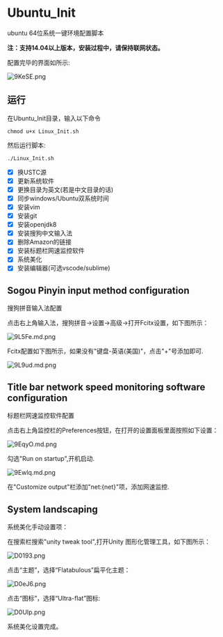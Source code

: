# Ubuntu_Init
ubuntu 64位系统一键环境配置脚本

**注：支持14.04以上版本，安装过程中，请保持联网状态。**

配置完毕的界面如所示:

![9KeSE.png](https://s1.ax2x.com/2017/10/14/9KeSE.png)

## 运行

在Ubuntu_Init目录，输入以下命令

`chmod u+x Linux_Init.sh`

然后运行脚本:

`./Linux_Init.sh`

- [x] 换USTC源
- [x] 更新系统软件
- [x] 更换目录为英文(若是中文目录的话)
- [x] 同步windows/Ubuntu双系统时间
- [x] 安装vim
- [x] 安装git
- [x] 安装openjdk8
- [x] 安装搜狗中文输入法
- [x] 删除Amazon的链接
- [x] 安装标题栏网速监控软件
- [x] 系统美化
- [x] 安装编辑器(可选vscode/sublime)

## Sogou Pinyin input method configuration

搜狗拼音输入法配置

点击右上角输入法，搜狗拼音->设置->高级->打开Fcitx设置，如下图所示：

![9L5Fe.md.png](https://s1.ax2x.com/2017/10/13/9L5Fe.md.png)

Fcitx配置如下图所示，如果没有"键盘-英语(美国)"，点击"+"号添加即可.

![9L9ud.md.png](https://s1.ax2x.com/2017/10/13/9L9ud.md.png)


## Title bar network speed monitoring software configuration

标题栏网速监控软件配置

点击右上角监控栏的Preferences按钮，在打开的设置面板里面按照如下设置：

![9EqyO.md.png](https://s1.ax2x.com/2017/10/13/9EqyO.md.png)

勾选"Run on startup",开机启动.

![9Ewlq.md.png](https://s1.ax2x.com/2017/10/13/9Ewlq.md.png)

在"Customize output"栏添加"net:{net}"项，添加网速监控.

## System landscaping

系统美化手动设置项：

在搜索栏搜索"unity tweak tool",打开Unity 图形化管理工具，如下图所示：

![D0193.png](https://s1.ax2x.com/2017/10/15/D0193.png)

点击“主题”，选择“Flatabulous”扁平化主题：

![D0eJ6.png](https://s1.ax2x.com/2017/10/15/D0eJ6.png)

点击“图标”，选择“Ultra-flat”图标:

![D0UIp.png](https://s1.ax2x.com/2017/10/15/D0UIp.png)

系统美化设置完成。



